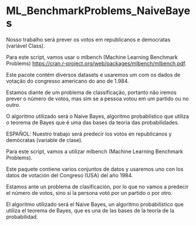 # ML_BenchmarkProblems_NaiveBayes

Nosso trabalho será prever os votos em republicanos e democratas (variável Class).

Para este script, vamos usar o mlbench (Machine Learning Benchmark Problems) https://cran.r-project.org/web/packages/mlbench/mlbench.pdf.

Este pacote contém diversos datasets e usaremos um com os dados de votação do congresso americano do ano de 1.984.

Estamos diante de um problema de classificação, portanto não iremos prever o número de votos, mas sim se a pessoa votou em um partido ou no outro. 

O algoritmo utilizado será o Naive Bayes, algoritmo probablístico que utiliza o teorema de Bayes que é uma das bases da teoria das probabilidades. 

ESPAÑOL:
Nuestro trabajo será predecir los votos en republicanos y demócratas (variable de clase).

Para este script, vamos a utilizar mlbench (Machine Learning Benchmark Problems).

Este paquete contiene varios conjuntos de datos y usaremos uno con los datos de votación del Congreso (USA) del año 1984.

Estamos ante un problema de clasificación, por lo que no vamos a predecir el número de votos, sino si la persona votó por un partido o por otro.

El algoritmo utilizado será el Naive Bayes, un algoritmo probabilístico que utiliza el teorema de Bayes, que es una de las bases de la teoría de la probabilidad.
